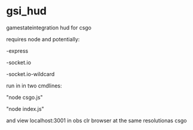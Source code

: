 # gsi_hud
gamestateintegration hud for csgo

requires node and potentially:

  -express

  -socket.io

  -socket.io-wildcard
  
run in in two cmdlines:

  "node csgo.js"

  "node index.js"
  
and view localhost:3001 in obs clr browser at the same resolutionas csgo
